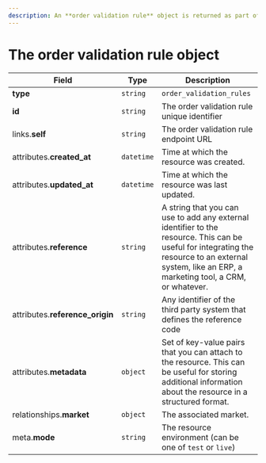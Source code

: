```yaml
---
description: An **order validation rule** object is returned as part of the response body of each successful list API call.
---
```


# The order validation rule object

| Field          | Type     | Description                                  |
| -------------- | -------- | -------------------------------------------- |
| **type**       | `string` | `order_validation_rules`                        |
| **id**         | `string` | The order validation rule unique identifier  |
| links.**self** | `string` | The order validation rule endpoint URL       |
| attributes.**created_at** | `datetime` | Time at which the resource was created. |
| attributes.**updated_at** | `datetime` | Time at which the resource was last updated. |
| attributes.**reference** | `string` | A string that you can use to add any external identifier to the resource. This can be useful for integrating the resource to an external system, like an ERP, a marketing tool, a CRM, or whatever. |
| attributes.**reference_origin** | `string` | Any identifier of the third party system that defines the reference code |
| attributes.**metadata** | `object` | Set of key-value pairs that you can attach to the resource. This can be useful for storing additional information about the resource in a structured format. |
| relationships.**market** | `object` | The associated market. |
| meta.**mode** | `string` | The resource environment \(can be one of `test` or `live`\) |

